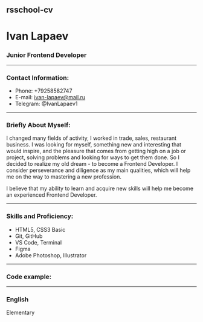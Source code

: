 ## rsschool-cv

# Ivan Lapaev

### Junior Frontend Developer
---------
### Contact Information:

* Phone: +79258582747
* E-mail: ivan-lapaev@mail.ru
* Telegram: @IvanLapaev1
----------
### Briefly About Myself:

I changed many fields of activity, I worked in trade, sales, restaurant business. I was looking for myself, something new and interesting that would inspire, and the pleasure that comes from getting high on a job or project, solving problems and looking for ways to get them done. So I decided to realize my old dream - to become a Frontend Developer. I consider perseverance and diligence as my main qualities, which will help me on the way to mastering a new profession.

I believe that my ability to learn and acquire new skills will help me become an experienced Frontend Developer.

-----------
### Skills and Proficiency:

* HTML5, CSS3 Basiс
* Git, GitHub
* VS Code, Terminal
* Figma
* Adobe Photoshop, Illustrator

------------
### Code example:
--------------
### English

Elementary

